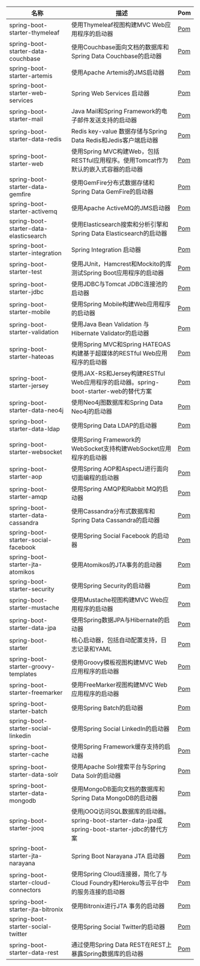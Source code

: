 

<br>
<table class="confluenceTable tablesorter tablesorter-default stickyTableHeaders" style="padding: 0px;">
<thead class="tableFloatingHeaderOriginal" style="position: static; margin-top: 0px; left: 325px; z-index: 3; width: 965px; top: 41px;"><tr class="tablesorter-headerRow"><th class="confluenceTh sortableHeader" data-column="0" tabindex="0" unselectable="on" style="-moz-user-select: none; min-width: 8px; max-width: none;"><div class="tablesorter-header-inner">名称</div></th><th class="confluenceTh sortableHeader" data-column="1" tabindex="0" unselectable="on" style="-moz-user-select: none; min-width: 8px; max-width: none;"><div class="tablesorter-header-inner">描述</div></th><th class="confluenceTh sortableHeader" data-column="2" tabindex="0" unselectable="on" style="-moz-user-select: none; min-width: 8px; max-width: none;"><div class="tablesorter-header-inner">Pom</div></th></tr></thead><thead class="tableFloatingHeader" style="display: none;"><tr class="tablesorter-headerRow"><th class="confluenceTh sortableHeader" data-column="0" tabindex="0" unselectable="on" style="-moz-user-select: none;"><div class="tablesorter-header-inner">名称</div></th><th class="confluenceTh sortableHeader" data-column="1" tabindex="0" unselectable="on" style="-moz-user-select: none;"><div class="tablesorter-header-inner">描述</div></th><th class="confluenceTh sortableHeader" data-column="2" tabindex="0" unselectable="on" style="-moz-user-select: none;"><div class="tablesorter-header-inner">Pom</div></th></tr></thead><tbody><tr><td class="confluenceTd">spring-boot-starter-thymeleaf</td><td class="confluenceTd">使用Thymeleaf视图构建MVC Web应用程序的启动器</td><td class="confluenceTd"><a href="https://github.com/spring-projects/spring-boot/tree/v1.5.2.RELEASE/spring-boot-starters/spring-boot-starter-thymeleaf/pom.xml" class="external-link" rel="nofollow">Pom</a></td></tr><tr><td class="confluenceTd">spring-boot-starter-data-couchbase</td><td class="confluenceTd">使用Couchbase面向文档的数据库和Spring Data Couchbase的启动器</td><td class="confluenceTd"><a href="https://github.com/spring-projects/spring-boot/tree/v1.5.2.RELEASE/spring-boot-starters/spring-boot-starter-data-couchbase/pom.xml" class="external-link" rel="nofollow">Pom</a></td></tr><tr><td class="confluenceTd">spring-boot-starter-artemis</td><td class="confluenceTd">使用Apache Artemis的JMS启动器</td><td class="confluenceTd"><a href="https://github.com/spring-projects/spring-boot/tree/v1.5.2.RELEASE/spring-boot-starters/spring-boot-starter-artemis/pom.xml" class="external-link" rel="nofollow">Pom</a></td></tr><tr><td class="confluenceTd">spring-boot-starter-web-services</td><td class="confluenceTd">Spring Web Services 启动器</td><td class="confluenceTd"><a href="https://github.com/spring-projects/spring-boot/tree/v1.5.2.RELEASE/spring-boot-starters/spring-boot-starter-web-services/pom.xml" class="external-link" rel="nofollow">Pom</a></td></tr><tr><td class="confluenceTd">spring-boot-starter-mail</td><td class="confluenceTd">Java Mail和Spring Framework的电子邮件发送支持的启动器</td><td class="confluenceTd"><a href="https://github.com/spring-projects/spring-boot/tree/v1.5.2.RELEASE/spring-boot-starters/spring-boot-starter-mail/pom.xml" class="external-link" rel="nofollow">Pom</a></td></tr><tr><td class="confluenceTd">spring-boot-starter-data-redis</td><td class="confluenceTd">Redis key-value 数据存储与Spring Data Redis和Jedis客户端启动器</td><td class="confluenceTd"><a href="https://github.com/spring-projects/spring-boot/tree/v1.5.2.RELEASE/spring-boot-starters/spring-boot-starter-data-redis/pom.xml" class="external-link" rel="nofollow">Pom</a></td></tr><tr><td class="confluenceTd">spring-boot-starter-web</td><td class="confluenceTd">使用Spring MVC构建Web，包括RESTful应用程序。使用Tomcat作为默认的嵌入式容器的启动器</td><td class="confluenceTd"><a href="https://github.com/spring-projects/spring-boot/tree/v1.5.2.RELEASE/spring-boot-starters/spring-boot-starter-web/pom.xml" class="external-link" rel="nofollow">Pom</a></td></tr><tr><td class="confluenceTd">spring-boot-starter-data-gemfire</td><td class="confluenceTd">使用GemFire分布式数据存储和Spring Data GemFire的启动器</td><td class="confluenceTd"><a href="https://github.com/spring-projects/spring-boot/tree/v1.5.2.RELEASE/spring-boot-starters/spring-boot-starter-data-gemfire/pom.xml" class="external-link" rel="nofollow">Pom</a></td></tr><tr><td class="confluenceTd">spring-boot-starter-activemq</td><td class="confluenceTd">使用Apache ActiveMQ的JMS启动器</td><td class="confluenceTd"><a href="https://github.com/spring-projects/spring-boot/tree/v1.5.2.RELEASE/spring-boot-starters/spring-boot-starter-activemq/pom.xml" class="external-link" rel="nofollow">Pom</a></td></tr><tr><td class="confluenceTd">spring-boot-starter-data-elasticsearch</td><td class="confluenceTd">使用Elasticsearch搜索和分析引擎和Spring Data Elasticsearch的启动器</td><td class="confluenceTd"><a href="https://github.com/spring-projects/spring-boot/tree/v1.5.2.RELEASE/spring-boot-starters/spring-boot-starter-data-elasticsearch/pom.xml" class="external-link" rel="nofollow">Pom</a></td></tr><tr><td class="confluenceTd">spring-boot-starter-integration</td><td class="confluenceTd">Spring Integration 启动器</td><td class="confluenceTd"><a href="https://github.com/spring-projects/spring-boot/tree/v1.5.2.RELEASE/spring-boot-starters/spring-boot-starter-integration/pom.xml" class="external-link" rel="nofollow">Pom</a></td></tr><tr><td class="confluenceTd">spring-boot-starter-test</td><td class="confluenceTd">使用JUnit，Hamcrest和Mockito的库测试Spring Boot应用程序的启动器</td><td class="confluenceTd"><a href="https://github.com/spring-projects/spring-boot/tree/v1.5.2.RELEASE/spring-boot-starters/spring-boot-starter-test/pom.xml" class="external-link" rel="nofollow">Pom</a></td></tr><tr><td class="confluenceTd">spring-boot-starter-jdbc</td><td class="confluenceTd">使用JDBC与Tomcat JDBC连接池的启动器</td><td class="confluenceTd"><a href="https://github.com/spring-projects/spring-boot/tree/v1.5.2.RELEASE/spring-boot-starters/spring-boot-starter-jdbc/pom.xml" class="external-link" rel="nofollow">Pom</a></td></tr><tr><td class="confluenceTd">spring-boot-starter-mobile</td><td class="confluenceTd">使用Spring Mobile构建Web应用程序的启动器</td><td class="confluenceTd"><a href="https://github.com/spring-projects/spring-boot/tree/v1.5.2.RELEASE/spring-boot-starters/spring-boot-starter-mobile/pom.xml" class="external-link" rel="nofollow">Pom</a></td></tr><tr><td class="confluenceTd">spring-boot-starter-validation</td><td class="confluenceTd">使用Java Bean Validation 与Hibernate Validator的启动器</td><td class="confluenceTd"><a href="https://github.com/spring-projects/spring-boot/tree/v1.5.2.RELEASE/spring-boot-starters/spring-boot-starter-validation/pom.xml" class="external-link" rel="nofollow">Pom</a></td></tr><tr><td class="confluenceTd">spring-boot-starter-hateoas</td><td class="confluenceTd">使用Spring MVC和Spring HATEOAS构建基于超媒体的RESTful Web应用程序的启动器</td><td class="confluenceTd"><a href="https://github.com/spring-projects/spring-boot/tree/v1.5.2.RELEASE/spring-boot-starters/spring-boot-starter-hateoas/pom.xml" class="external-link" rel="nofollow">Pom</a></td></tr><tr><td class="confluenceTd">spring-boot-starter-jersey</td><td class="confluenceTd">使用JAX-RS和Jersey构建RESTful Web应用程序的启动器。spring-boot-starter-web的替代方案</td><td class="confluenceTd"><a href="https://github.com/spring-projects/spring-boot/tree/v1.5.2.RELEASE/spring-boot-starters/spring-boot-starter-jersey/pom.xml" class="external-link" rel="nofollow">Pom</a></td></tr><tr><td class="confluenceTd">spring-boot-starter-data-neo4j</td><td class="confluenceTd">使用Neo4j图数据库和Spring Data Neo4j的启动器</td><td class="confluenceTd"><a href="https://github.com/spring-projects/spring-boot/tree/v1.5.2.RELEASE/spring-boot-starters/spring-boot-starter-data-neo4j/pom.xml" class="external-link" rel="nofollow">Pom</a></td></tr><tr><td class="confluenceTd">spring-boot-starter-data-ldap</td><td class="confluenceTd">使用Spring Data LDAP的启动器</td><td class="confluenceTd"><a href="https://github.com/spring-projects/spring-boot/tree/v1.5.2.RELEASE/spring-boot-starters/spring-boot-starter-data-ldap/pom.xml" class="external-link" rel="nofollow">Pom</a></td></tr><tr><td class="confluenceTd">spring-boot-starter-websocket</td><td class="confluenceTd">使用Spring Framework的WebSocket支持构建WebSocket应用程序的启动器</td><td class="confluenceTd"><a href="https://github.com/spring-projects/spring-boot/tree/v1.5.2.RELEASE/spring-boot-starters/spring-boot-starter-websocket/pom.xml" class="external-link" rel="nofollow">Pom</a></td></tr><tr><td class="confluenceTd">spring-boot-starter-aop</td><td class="confluenceTd">使用Spring AOP和AspectJ进行面向切面编程的启动器</td><td class="confluenceTd"><a href="https://github.com/spring-projects/spring-boot/tree/v1.5.2.RELEASE/spring-boot-starters/spring-boot-starter-aop/pom.xml" class="external-link" rel="nofollow">Pom</a></td></tr><tr><td class="confluenceTd">spring-boot-starter-amqp</td><td class="confluenceTd">使用Spring AMQP和Rabbit MQ的启动器</td><td class="confluenceTd"><a href="https://github.com/spring-projects/spring-boot/tree/v1.5.2.RELEASE/spring-boot-starters/spring-boot-starter-amqp/pom.xml" class="external-link" rel="nofollow">Pom</a></td></tr><tr><td class="confluenceTd">spring-boot-starter-data-cassandra</td><td class="confluenceTd">使用Cassandra分布式数据库和Spring Data Cassandra的启动器</td><td class="confluenceTd"><a href="https://github.com/spring-projects/spring-boot/tree/v1.5.2.RELEASE/spring-boot-starters/spring-boot-starter-data-cassandra/pom.xml" class="external-link" rel="nofollow">Pom</a></td></tr><tr><td class="confluenceTd">spring-boot-starter-social-facebook</td><td class="confluenceTd">使用Spring Social Facebook 的启动器</td><td class="confluenceTd"><a href="https://github.com/spring-projects/spring-boot/tree/v1.5.2.RELEASE/spring-boot-starters/spring-boot-starter-social-facebook/pom.xml" class="external-link" rel="nofollow">Pom</a></td></tr><tr><td class="confluenceTd">spring-boot-starter-jta-atomikos</td><td class="confluenceTd">使用Atomikos的JTA事务的启动器</td><td class="confluenceTd"><a href="https://github.com/spring-projects/spring-boot/tree/v1.5.2.RELEASE/spring-boot-starters/spring-boot-starter-jta-atomikos/pom.xml" class="external-link" rel="nofollow">Pom</a></td></tr><tr><td class="confluenceTd">spring-boot-starter-security</td><td class="confluenceTd">使用Spring Security的启动器</td><td class="confluenceTd"><a href="https://github.com/spring-projects/spring-boot/tree/v1.5.2.RELEASE/spring-boot-starters/spring-boot-starter-security/pom.xml" class="external-link" rel="nofollow">Pom</a></td></tr><tr><td class="confluenceTd">spring-boot-starter-mustache</td><td class="confluenceTd">使用Mustache视图构建MVC Web应用程序的启动器</td><td class="confluenceTd"><a href="https://github.com/spring-projects/spring-boot/tree/v1.5.2.RELEASE/spring-boot-starters/spring-boot-starter-mustache/pom.xml" class="external-link" rel="nofollow">Pom</a></td></tr><tr><td class="confluenceTd">spring-boot-starter-data-jpa</td><td class="confluenceTd">使用Spring数据JPA与Hibernate的启动器</td><td class="confluenceTd"><a href="https://github.com/spring-projects/spring-boot/tree/v1.5.2.RELEASE/spring-boot-starters/spring-boot-starter-data-jpa/pom.xml" class="external-link" rel="nofollow">Pom</a></td></tr><tr><td class="confluenceTd">spring-boot-starter</td><td class="confluenceTd">核心启动器，包括自动配置支持，日志记录和YAML</td><td class="confluenceTd"><a href="https://github.com/spring-projects/spring-boot/tree/v1.5.2.RELEASE/spring-boot-starters/spring-boot-starter/pom.xml" class="external-link" rel="nofollow">Pom</a></td></tr><tr><td class="confluenceTd">spring-boot-starter-groovy-templates</td><td class="confluenceTd">使用Groovy模板视图构建MVC Web应用程序的启动器</td><td class="confluenceTd"><a href="https://github.com/spring-projects/spring-boot/tree/v1.5.2.RELEASE/spring-boot-starters/spring-boot-starter-groovy-templates/pom.xml" class="external-link" rel="nofollow">Pom</a></td></tr><tr><td class="confluenceTd">spring-boot-starter-freemarker</td><td class="confluenceTd">使用FreeMarker视图构建MVC Web应用程序的启动器</td><td class="confluenceTd"><a href="https://github.com/spring-projects/spring-boot/tree/v1.5.2.RELEASE/spring-boot-starters/spring-boot-starter-freemarker/pom.xml" class="external-link" rel="nofollow">Pom</a></td></tr><tr><td class="confluenceTd">spring-boot-starter-batch</td><td class="confluenceTd">使用Spring Batch的启动器</td><td class="confluenceTd"><a href="https://github.com/spring-projects/spring-boot/tree/v1.5.2.RELEASE/spring-boot-starters/spring-boot-starter-batch/pom.xml" class="external-link" rel="nofollow">Pom</a></td></tr><tr><td class="confluenceTd">spring-boot-starter-social-linkedin</td><td class="confluenceTd">使用Spring Social LinkedIn的启动器</td><td class="confluenceTd"><a href="https://github.com/spring-projects/spring-boot/tree/v1.5.2.RELEASE/spring-boot-starters/spring-boot-starter-social-linkedin/pom.xml" class="external-link" rel="nofollow">Pom</a></td></tr><tr><td class="confluenceTd">spring-boot-starter-cache</td><td class="confluenceTd">使用Spring Framework缓存支持的启动器</td><td class="confluenceTd"><a href="https://github.com/spring-projects/spring-boot/tree/v1.5.2.RELEASE/spring-boot-starters/spring-boot-starter-cache/pom.xml" class="external-link" rel="nofollow">Pom</a></td></tr><tr><td class="confluenceTd">spring-boot-starter-data-solr</td><td class="confluenceTd">使用Apache Solr搜索平台与Spring Data Solr的启动器</td><td class="confluenceTd"><a href="https://github.com/spring-projects/spring-boot/tree/v1.5.2.RELEASE/spring-boot-starters/spring-boot-starter-data-solr/pom.xml" class="external-link" rel="nofollow">Pom</a></td></tr><tr><td class="confluenceTd">spring-boot-starter-data-mongodb</td><td class="confluenceTd">使用MongoDB面向文档的数据库和Spring Data MongoDB的启动器</td><td class="confluenceTd"><a href="https://github.com/spring-projects/spring-boot/tree/v1.5.2.RELEASE/spring-boot-starters/spring-boot-starter-data-mongodb/pom.xml" class="external-link" rel="nofollow">Pom</a></td></tr><tr><td class="confluenceTd">spring-boot-starter-jooq</td><td class="confluenceTd">使用jOOQ访问SQL数据库的启动器。 spring-boot-starter-data-jpa或spring-boot-starter-jdbc的替代方案</td><td class="confluenceTd"><a href="https://github.com/spring-projects/spring-boot/tree/v1.5.2.RELEASE/spring-boot-starters/spring-boot-starter-jooq/pom.xml" class="external-link" rel="nofollow">Pom</a></td></tr><tr><td class="confluenceTd">spring-boot-starter-jta-narayana</td><td class="confluenceTd">Spring Boot Narayana JTA 启动器</td><td class="confluenceTd"><a href="https://github.com/spring-projects/spring-boot/tree/v1.5.2.RELEASE/spring-boot-starters/spring-boot-starter-jta-narayana/pom.xml" class="external-link" rel="nofollow">Pom</a></td></tr><tr><td class="confluenceTd">spring-boot-starter-cloud-connectors</td><td class="confluenceTd">使用Spring Cloud连接器，简化了与Cloud Foundry和Heroku等云平台中的服务连接的启动器</td><td class="confluenceTd"><a href="https://github.com/spring-projects/spring-boot/tree/v1.5.2.RELEASE/spring-boot-starters/spring-boot-starter-cloud-connectors/pom.xml" class="external-link" rel="nofollow">Pom</a></td></tr><tr><td class="confluenceTd">spring-boot-starter-jta-bitronix</td><td class="confluenceTd">使用Bitronix进行JTA 事务的启动器</td><td class="confluenceTd"><a href="https://github.com/spring-projects/spring-boot/tree/v1.5.2.RELEASE/spring-boot-starters/spring-boot-starter-jta-bitronix/pom.xml" class="external-link" rel="nofollow">Pom</a></td></tr><tr><td class="confluenceTd">spring-boot-starter-social-twitter</td><td class="confluenceTd">使用Spring Social Twitter的启动器</td><td class="confluenceTd"><a href="https://github.com/spring-projects/spring-boot/tree/v1.5.2.RELEASE/spring-boot-starters/spring-boot-starter-social-twitter/pom.xml" class="external-link" rel="nofollow">Pom</a></td></tr><tr><td class="confluenceTd">spring-boot-starter-data-rest</td><td class="confluenceTd">通过使用Spring Data REST在REST上暴露Spring数据库的启动器</td><td class="confluenceTd"><a href="https://github.com/spring-projects/spring-boot/tree/v1.5.2.RELEASE/spring-boot-starters/spring-boot-starter-data-rest/pom.xml" class="external-link" rel="nofollow">Pom</a></td></tr></tbody></table>
